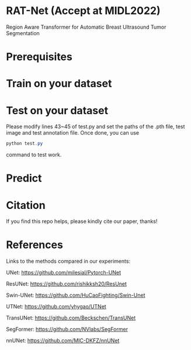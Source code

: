 # RAT-Net (Accept at MIDL2022)
Region Aware Transformer for Automatic Breast Ultrasound Tumor Segmentation

# Prerequisites

# Train on your dataset

# Test on your dataset
Please modify lines 43~45 of test.py and set the paths of the .pth file, test image and test annotation file. Once done, you can use 
```java  
python test.py  
```
command to test work.

# Predict

# Citation 

If you find this repo helps, please kindly cite our paper, thanks!

# References
Links to the methods compared in our experiments:

UNet: https://github.com/milesial/Pytorch-UNet

ResUNet: https://github.com/rishikksh20/ResUnet

Swin-UNet: https://github.com/HuCaoFighting/Swin-Unet

UTNet: https://github.com/yhygao/UTNet

TransUNet: https://github.com/Beckschen/TransUNet

SegFormer: https://github.com/NVlabs/SegFormer

nnUNet: https://github.com/MIC-DKFZ/nnUNet
